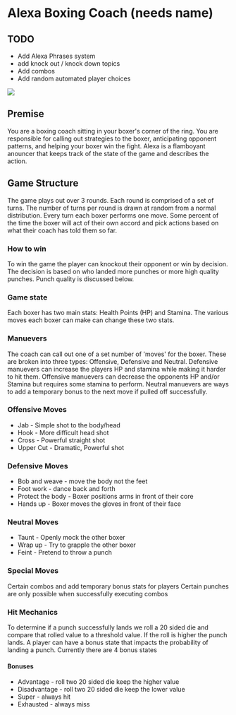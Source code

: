 # Alexa Boxing Coach (needs name)

## TODO
* Add Alexa Phrases system
* add knock out / knock down topics
* Add combos
* Add random automated player choices



![](https://snescentral.com/0/9/1/0913/screen03.png)

## Premise

You are a boxing coach sitting in your boxer's corner of the ring. You are responsible for calling out strategies to the boxer, anticipating opponent patterns, and helping your boxer win the fight. Alexa is a flamboyant anouncer that keeps track of the state of the game and describes the action.


## Game Structure

The game plays out over 3 rounds. Each round is comprised of a set of turns. The number of turns per round is drawn at random from a normal distribution. Every turn each boxer performs one move. Some percent of the time the boxer will act of their own accord and pick actions based on what their coach has told them so far.

### How to win

To win the game the player can knockout their opponent or win by decision. The decision is based on who landed more punches or more high quality punches. Punch quality is discussed below.

### Game state

Each boxer has two main stats: Health Points (HP) and Stamina. The various moves each boxer can make can change these two stats. 

### Manuevers

The coach can call out one of a set number of 'moves' for the boxer. These are broken into three types: Offensive, Defensive and Neutral. Defensive manuevers can increase the players HP and stamina while making it harder to hit them. Offensive manuevers can decrease the opponents HP and/or Stamina but requires some stamina to perform. Neutral manuevers are ways to add a temporary bonus to the next move if pulled off successfully.

### Offensive Moves
* Jab - Simple shot to the body/head
* Hook - More difficult head shot 
* Cross - Powerful straight shot
* Upper Cut - Dramatic, Powerful shot

### Defensive Moves
* Bob and weave - move the body not the feet
* Foot work - dance back and forth
* Protect the body - Boxer positions arms in front of their core
* Hands up - Boxer moves the gloves in front of their face

### Neutral Moves
* Taunt - Openly mock the other boxer
* Wrap up - Try to grapple the other boxer
* Feint - Pretend to throw a punch 

### Special Moves
Certain combos and add temporary bonus stats for players 
Certain punches are only possible when successfully executing combos


### Hit Mechanics
To determine if a punch successfully lands we roll a 20 sided die and compare that rolled value to a threshold value. If the roll is higher the punch lands. A player can have a bonus state that impacts the probability of landing a punch. Currently there are 4 bonus states 

#### Bonuses
* Advantage - roll two 20 sided die keep the higher value 
* Disadvantage - roll two 20 sided die keep the lower value 
* Super - always hit
* Exhausted - always miss


